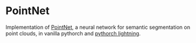 # PointNet
Implementation of [PointNet](https://arxiv.org/abs/1612.00593), a neural network for semantic segmentation on point clouds, in vanilla pythorch and [pythorch lightning](https://lightning.ai/docs/pytorch/stable/).
